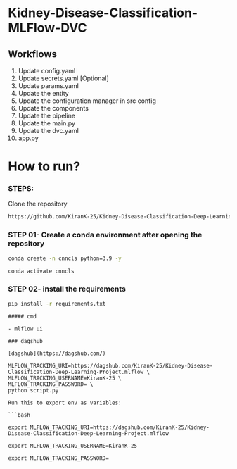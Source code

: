 # Kidney-Disease-Classification-MLFlow-DVC

## Workflows
1. Update config.yaml
2. Update secrets.yaml [Optional]
3. Update params.yaml
4. Update the entity
5. Update the configuration manager in src config
6. Update the components
7. Update the pipeline
8. Update the main.py
9. Update the dvc.yaml
10. app.py


# How to run?

### STEPS:

Clone the repository

```bash
https://github.com/KiranK-25/Kidney-Disease-Classification-Deep-Learning-Project
```
### STEP 01- Create a conda environment after opening the repository

```bash
conda create -n cnncls python=3.9 -y
```

```bash
conda activate cnncls
```


### STEP 02- install the requirements
```bash
pip install -r requirements.txt
```

```
##### cmd

- mlflow ui

```

```
### dagshub

[dagshub](https://dagshub.com/)

MLFLOW_TRACKING_URI=https://dagshub.com/KiranK-25/Kidney-Disease-Classification-Deep-Learning-Project.mlflow \
MLFLOW_TRACKING_USERNAME=KiranK-25 \
MLFLOW_TRACKING_PASSWORD= \
python script.py

Run this to export env as variables:

```bash

export MLFLOW_TRACKING_URI=https://dagshub.com/KiranK-25/Kidney-Disease-Classification-Deep-Learning-Project.mlflow

export MLFLOW_TRACKING_USERNAME=KiranK-25

export MLFLOW_TRACKING_PASSWORD=

```
